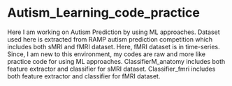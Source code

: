 # Autism_Learning_code_practice
Here I am working on Autism Prediction by using ML approaches. Dataset used here is extracted from RAMP autism prediction competition which includes both sMRI and fMRI dataset. Here, fMRI dataset is in time-series. Since, I am new to this environment, my codes are raw and more like practice code for using ML approaches. ClassifierM_anatomy includes both feature extractor and classifier for sMRI dataset. Classifier_fmri includes both feature extractor and classifier for fMRI dataset. 
